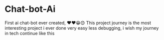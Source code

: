 # Chat-bot-Ai
First ai chat-bot ever created, ❤️❤️😁😊 This project journey is the most interesting project i ever done very easy less debugging,  i wish my journey in tech continue like this
